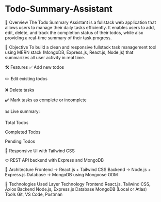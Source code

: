 # Todo-Summary-Assistant

🚀 Overview
The Todo Summary Assistant is a fullstack web application that allows users to manage their daily tasks efficiently. It enables users to add, edit, delete, and track the completion status of their todos, while also providing a real-time summary of their task progress.

🎯 Objective
To build a clean and responsive fullstack task management tool using MERN stack (MongoDB, Express.js, React.js, Node.js) that summarizes all user activity in real time.

🛠️ Features
✅ Add new todos

✏️ Edit existing todos

❌ Delete tasks

✔️ Mark tasks as complete or incomplete

📊 Live summary:

Total Todos

Completed Todos

Pending Todos

📱 Responsive UI with Tailwind CSS

⚙️ REST API backend with Express and MongoDB

🧱 Architecture
Frontend → React.js + Tailwind CSS
Backend → Node.js + Express.js
Database → MongoDB using Mongoose ODM

🧰 Technologies Used
Layer	Technology
Frontend	React.js, Tailwind CSS, Axios
Backend	Node.js, Express.js
Database	MongoDB (Local or Atlas)
Tools	Git, VS Code, Postman




